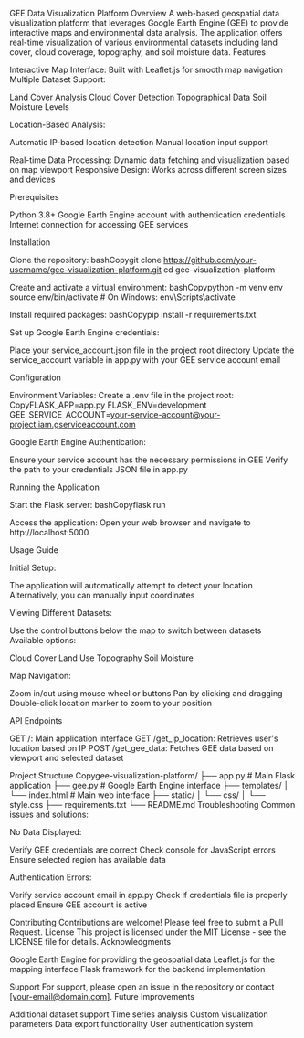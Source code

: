 GEE Data Visualization Platform
Overview
A web-based geospatial data visualization platform that leverages Google Earth Engine (GEE) to provide interactive maps and environmental data analysis. The application offers real-time visualization of various environmental datasets including land cover, cloud coverage, topography, and soil moisture data.
Features

Interactive Map Interface: Built with Leaflet.js for smooth map navigation
Multiple Dataset Support:

Land Cover Analysis
Cloud Cover Detection
Topographical Data
Soil Moisture Levels


Location-Based Analysis:

Automatic IP-based location detection
Manual location input support


Real-time Data Processing: Dynamic data fetching and visualization based on map viewport
Responsive Design: Works across different screen sizes and devices

Prerequisites

Python 3.8+
Google Earth Engine account with authentication credentials
Internet connection for accessing GEE services

Installation

Clone the repository:
bashCopygit clone https://github.com/your-username/gee-visualization-platform.git
cd gee-visualization-platform

Create and activate a virtual environment:
bashCopypython -m venv env
source env/bin/activate  # On Windows: env\Scripts\activate

Install required packages:
bashCopypip install -r requirements.txt

Set up Google Earth Engine credentials:

Place your service_account.json file in the project root directory
Update the service_account variable in app.py with your GEE service account email



Configuration

Environment Variables:
Create a .env file in the project root:
CopyFLASK_APP=app.py
FLASK_ENV=development
GEE_SERVICE_ACCOUNT=your-service-account@your-project.iam.gserviceaccount.com

Google Earth Engine Authentication:

Ensure your service account has the necessary permissions in GEE
Verify the path to your credentials JSON file in app.py



Running the Application

Start the Flask server:
bashCopyflask run

Access the application:
Open your web browser and navigate to http://localhost:5000

Usage Guide

Initial Setup:

The application will automatically attempt to detect your location
Alternatively, you can manually input coordinates


Viewing Different Datasets:

Use the control buttons below the map to switch between datasets
Available options:

Cloud Cover
Land Use
Topography
Soil Moisture




Map Navigation:

Zoom in/out using mouse wheel or buttons
Pan by clicking and dragging
Double-click location marker to zoom to your position



API Endpoints

GET /: Main application interface
GET /get_ip_location: Retrieves user's location based on IP
POST /get_gee_data: Fetches GEE data based on viewport and selected dataset

Project Structure
Copygee-visualization-platform/
├── app.py              # Main Flask application
├── gee.py             # Google Earth Engine interface
├── templates/
│   └── index.html     # Main web interface
├── static/
│   └── css/
│       └── style.css
├── requirements.txt
└── README.md
Troubleshooting
Common issues and solutions:

No Data Displayed:

Verify GEE credentials are correct
Check console for JavaScript errors
Ensure selected region has available data


Authentication Errors:

Verify service account email in app.py
Check if credentials file is properly placed
Ensure GEE account is active



Contributing
Contributions are welcome! Please feel free to submit a Pull Request.
License
This project is licensed under the MIT License - see the LICENSE file for details.
Acknowledgments

Google Earth Engine for providing the geospatial data
Leaflet.js for the mapping interface
Flask framework for the backend implementation

Support
For support, please open an issue in the repository or contact [your-email@domain.com].
Future Improvements

Additional dataset support
Time series analysis
Custom visualization parameters
Data export functionality
User authentication system
